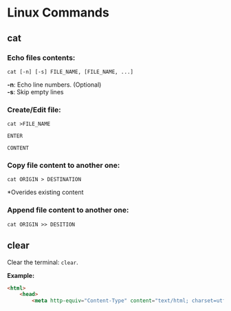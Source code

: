 # Linux Commands

## cat

### Echo files contents:
```
cat [-n] [-s] FILE_NAME, [FILE_NAME, ...]
```

**-n**: Echo line numbers. (Optional)  
**-s**: Skip empty lines

### Create/Edit file:
```
cat >FILE_NAME
```
`ENTER`
```
CONTENT
```

### Copy file content to another one: 
```
cat ORIGIN > DESTINATION
```
*Overides existing content

### Append file content to another one:
```
cat ORIGIN >> DESITION
```

## clear
Clear the terminal: `clear`.

**Example:**
```html
<html>
    <head>
        <meta http-equiv="Content-Type" content="text/html; charset=utf-8">
```